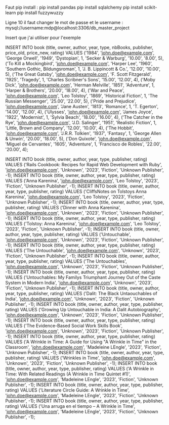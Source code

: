 Faut pip install :
    pip install pandas
    pip install sqlalchemy
    pip install scikit-learn
    pip install fuzzywuzzy

Ligne 10 il faut changer le mot de passe et le username : mysql://username:mdp@localhost:3306/db_master_project

Insert que j'ai utiliser pour l'exemple


INSERT INTO book (title, owner, author, year, type, nbBooks, publisher, price_old, price_new, rating) 
VALUES 
('1984', 'john.doe@example.com', 'George Orwell', '1949', 'Dystopian', 1, 'Secker & Warburg', '10.00', '8.00', 5),
('To Kill a Mockingbird', 'john.doe@example.com', 'Harper Lee', '1960', 'Southern Gothic, Bildungsroman', 1, 'J. B. Lippincott & Co.', '12.00', '10.00', 5),
('The Great Gatsby', 'john.doe@example.com', 'F. Scott Fitzgerald', '1925', 'Tragedy', 1, 'Charles Scribner\'s Sons', '15.00', '12.00', 4),
('Moby Dick', 'john.doe@example.com', 'Herman Melville', '1851', 'Adventure', 1, 'Harper & Brothers', '20.00', '18.00', 4),
('War and Peace', 'john.doe@example.com', 'Leo Tolstoy', '1869', 'Historical Fiction', 1, 'The Russian Messenger', '25.00', '22.00', 5),
('Pride and Prejudice', 'john.doe@example.com', 'Jane Austen', '1813', 'Romance', 1, 'T. Egerton', '14.00', '12.00', 4),
('Ulysses', 'john.doe@example.com', 'James Joyce', '1922', 'Modernist', 1, 'Sylvia Beach', '18.00', '16.00', 4),
('The Catcher in the Rye', 'john.doe@example.com', 'J.D. Salinger', '1951', 'Realistic Fiction', 1, 'Little, Brown and Company', '12.00', '10.00', 4),
('The Hobbit', 'john.doe@example.com', 'J.R.R. Tolkien', '1937', 'Fantasy', 1, 'George Allen & Unwin', '20.00', '18.00', 5),
('Don Quixote', 'john.doe@example.com', 'Miguel de Cervantes', '1605', 'Adventure', 1, 'Francisco de Robles', '22.00', '20.00', 4);

INSERT INTO book (title, owner, author, year, type, publisher, rating) VALUES ('Rails Cookbook: Recipes for Rapid Web Development with Ruby', 'john.doe@example.com', 'Unknown', '2023', 'Fiction', 'Unknown Publisher', -1);
INSERT INTO book (title, owner, author, year, type, publisher, rating) VALUES ('Anna Karenina', 'john.doe@example.com', 'Leo Tolstoy', '2023', 'Fiction', 'Unknown Publisher', -1);
INSERT INTO book (title, owner, author, year, type, publisher, rating) VALUES ('CliffsNotes on Tolstoys Anna Karenina', 'john.doe@example.com', 'Leo Tolstoy', '2023', 'Fiction', 'Unknown Publisher', -1);
INSERT INTO book (title, owner, author, year, type, publisher, rating) VALUES ('Dinner with Anna Karenina', 'john.doe@example.com', 'Unknown', '2023', 'Fiction', 'Unknown Publisher', -1);
INSERT INTO book (title, owner, author, year, type, publisher, rating) VALUES ('Tolstoy: Anna Karenina', 'john.doe@example.com', 'Leo Tolstoy', '2023', 'Fiction', 'Unknown Publisher', -1);
INSERT INTO book (title, owner, author, year, type, publisher, rating) VALUES ('Untouchable', 'john.doe@example.com', 'Unknown', '2023', 'Fiction', 'Unknown Publisher', -1);
INSERT INTO book (title, owner, author, year, type, publisher, rating) VALUES ('The Untouchable', 'john.doe@example.com', 'Unknown', '2023', 'Fiction', 'Unknown Publisher', -1);
INSERT INTO book (title, owner, author, year, type, publisher, rating) VALUES ('The Untouchables', 'john.doe@example.com', 'Unknown', '2023', 'Fiction', 'Unknown Publisher', -1);
INSERT INTO book (title, owner, author, year, type, publisher, rating) VALUES ('Untouchables: My Familys Triumphant Journey Out of the Caste System in Modern India', 'john.doe@example.com', 'Unknown', '2023', 'Fiction', 'Unknown Publisher', -1);
INSERT INTO book (title, owner, author, year, type, publisher, rating) VALUES ('Dalit: The Black Untaouchables of India', 'john.doe@example.com', 'Unknown', '2023', 'Fiction', 'Unknown Publisher', -1);
INSERT INTO book (title, owner, author, year, type, publisher, rating) VALUES ('Growing Up Untouchable in India: A Dalit Autobiography', 'john.doe@example.com', 'Unknown', '2023', 'Fiction', 'Unknown Publisher', -1);
INSERT INTO book (title, owner, author, year, type, publisher, rating) VALUES ('The Evidence-Based Social Work Skills Book', 'john.doe@example.com', 'Unknown', '2023', 'Fiction', 'Unknown Publisher', -1);
INSERT INTO book (title, owner, author, year, type, publisher, rating) VALUES ('A Wrinkle in Time: A Guide for Using "A Wrinkle in Time" in the Classroom', 'john.doe@example.com', 'Madeleine LEngle', '2023', 'Fiction', 'Unknown Publisher', -1);
INSERT INTO book (title, owner, author, year, type, publisher, rating) VALUES ('Wrinkles in Time', 'john.doe@example.com', 'Unknown', '2023', 'Fiction', 'Unknown Publisher', -1);
INSERT INTO book (title, owner, author, year, type, publisher, rating) VALUES ('A Wrinkle in Time: With Related Readings (A Wrinkle in Time Quintet #1)', 'john.doe@example.com', 'Madeleine LEngle', '2023', 'Fiction', 'Unknown Publisher', -1);
INSERT INTO book (title, owner, author, year, type, publisher, rating) VALUES ('Literature Circle Guide: A Wrinkle in Time', 'john.doe@example.com', 'Madeleine LEngle', '2023', 'Fiction', 'Unknown Publisher', -1);
INSERT INTO book (title, owner, author, year, type, publisher, rating) VALUES ('Una arruga en el tiempo – A Wrinkle in Time', 'john.doe@example.com', 'Madeleine LEngle', '2023', 'Fiction', 'Unknown Publisher', -1);
